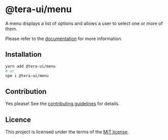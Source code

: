 # @tera-ui/menu

A menu displays a list of options and allows a user to select one or more of them.

Please refer to the [documentation](https://nextui.org/docs/components/menu) for more information.

## Installation

```sh
yarn add @tera-ui/menu
# or
npm i @tera-ui/menu
```

## Contribution

Yes please! See the
[contributing guidelines](https://github.com/hieumau12/nextui-tera/blob/master/CONTRIBUTING.md)
for details.

## Licence

This project is licensed under the terms of the
[MIT license](https://github.com/hieumau12/nextui-tera/blob/master/LICENSE).
